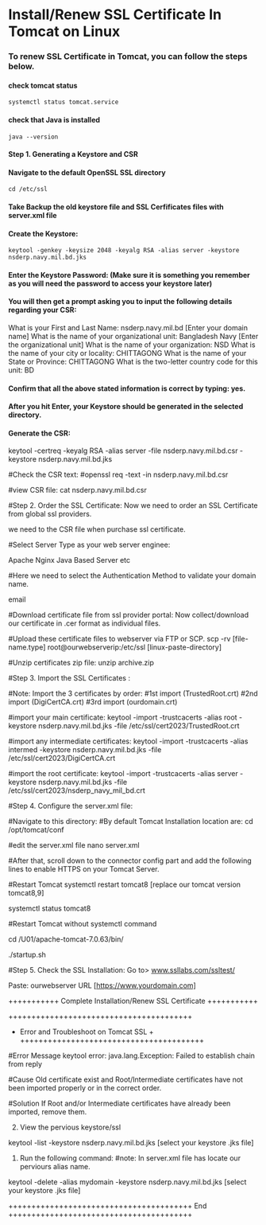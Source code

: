 #
# Install/Renew SSL Certificate In Tomcat on Linux

### To renew SSL Certificate in Tomcat, you can follow the steps below.

#### check tomcat status
~~~
systemctl status tomcat.service
~~~
#### check that Java is installed
~~~
java --version
~~~
#### Step 1. Generating a Keystore and CSR

#### Navigate to the default OpenSSL SSL directory
~~~
cd /etc/ssl
~~~
#### Take Backup the old keystore file and SSL Cerfificates files with server.xml file


#### Create the Keystore:
~~~
keytool -genkey -keysize 2048 -keyalg RSA -alias server -keystore nsderp.navy.mil.bd.jks
~~~
#### Enter the Keystore Password: (Make sure it is something you remember as you will need the password to access your keystore later)

#### You will then get a prompt asking you to input the following details regarding your CSR:

What is your First and Last Name: nsderp.navy.mil.bd [Enter your domain name]
What is the name of your organizational unit: Bangladesh Navy [Enter the organizational unit]
What is the name of your organization: NSD 
What is the name of your city or locality: CHITTAGONG
What is the name of your State or Province: CHITTAGONG 
What is the two-letter country code for this unit: BD 

#### Confirm that all the above stated information is correct by typing: yes.

#### After you hit Enter, your Keystore should be generated in the selected directory.

#### Generate the CSR: 
keytool -certreq -keyalg RSA -alias server -file nsderp.navy.mil.bd.csr -keystore nsderp.navy.mil.bd.jks

#Check the CSR text:
#openssl req -text -in nsderp.navy.mil.bd.csr 

#view CSR file:
cat nsderp.navy.mil.bd.csr

#Step 2. Order the SSL Certificate:
Now we need to order an SSL Certificate from global ssl providers.

we need to the CSR file when purchase ssl certificate.

#Select Server Type as your web server enginee:

Apache
Nginx
Java Based Server
etc

#Here we need to select the Authentication Method to validate your domain name.

email

#Download certificate file from ssl provider portal:
Now collect/download our certificate in .cer format as individual files. 

#Upload these certificate files to webserver via FTP or SCP.
scp -rv [file-name.type] root@ourwebserverip:/etc/ssl	[linux-paste-directory]

#Unzip certificates zip file:
unzip archive.zip

#Step 3. Import the SSL Certificates :

#Note: Import the 3 certificates by order:
#1st import (TrustedRoot.crt)
#2nd import (DigiCertCA.crt)
#3rd import (ourdomain.crt)

#import your main certificate:
keytool -import -trustcacerts -alias root -keystore nsderp.navy.mil.bd.jks -file /etc/ssl/cert2023/TrustedRoot.crt

#import any intermediate certificates:
keytool -import -trustcacerts -alias intermed -keystore nsderp.navy.mil.bd.jks -file /etc/ssl/cert2023/DigiCertCA.crt

#import the root certificate:
keytool -import -trustcacerts -alias server -keystore nsderp.navy.mil.bd.jks -file /etc/ssl/cert2023/nsderp_navy_mil_bd.crt


#Step 4. Configure the server.xml file:

#Navigate to this directory:
#By default Tomcat Installation location are:
cd /opt/tomcat/conf
 
#edit the server.xml file
nano server.xml

#After that, scroll down to the connector config part and add the following lines to enable HTTPS on your Tomcat Server.

  <Connector port="8443" protocol="HTTP/1.1"
  connectionTimeout="20000"
  redirectPort="8443"
  SSLEnabled="true"
  scheme="https"
  secure="true"
  sslProtocol="TLSv1.2"
  keystoreFile="/etc/ssl/yourdomain.com.jks"
  keystorePass="Your-Password" />


#Restart Tomcat
systemctl restart tomcat8	[replace our tomcat version tomcat8,9]

systemctl status tomcat8

#Restart Tomcat without systemctl command

cd /U01/apache-tomcat-7.0.63/bin/

./startup.sh

#Step 5. Check the SSL Installation:
Go to> www.ssllabs.com/ssltest/

Paste: ourwebserver URL		[https://www.yourdomain.com]

+++++++++++ Complete Installation/Renew SSL Certificate +++++++++++

++++++++++++++++++++++++++++++++++++++++
+ Error and Troubleshoot on Tomcat SSL +
++++++++++++++++++++++++++++++++++++++++

#Error Message
keytool error: java.lang.Exception: Failed to establish chain from reply

#Cause
Old certificate exist and Root/Intermediate certificates have not been imported properly or in the correct order.

#Solution
If Root and/or Intermediate certificates have already been imported, remove them.

2. View the pervious keystore/ssl

keytool -list -keystore nsderp.navy.mil.bd.jks [select your keystore .jks file]

1. Run the following command:
#note: In server.xml file has locate our perviours alias name. 

keytool -delete -alias mydomain -keystore nsderp.navy.mil.bd.jks [select your keystore .jks file]

++++++++++++++++++++++++++++++++++++++++ End ++++++++++++++++++++++++++++++++++++++++
